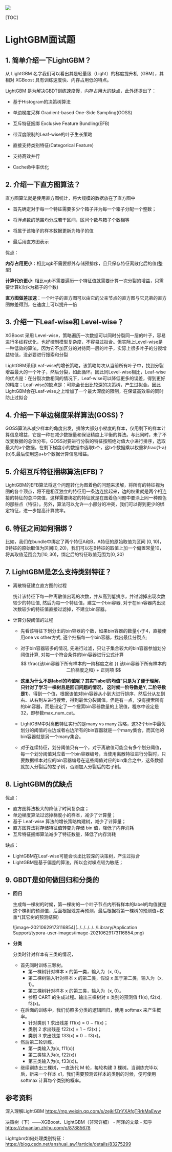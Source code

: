 ![](img/LightGBM/LightGBM.PNG)

[TOC]

# LightGBM面试题

## 1. 简单介绍一下LightGBM？

从 LightGBM 名字我们可以看出其是轻量级（Light）的梯度提升机（GBM），其相对 XGBoost 具有训练速度快、内存占用低的特点。

LightGBM 是为解决GBDT训练速度慢，内存占用大的缺点，此外还提出了：

- 基于Histogram的决策树算法

- 单边梯度采样 Gradient-based One-Side Sampling(GOSS)

- 互斥特征捆绑 Exclusive Feature Bundling(EFB)

- 带深度限制的Leaf-wise的叶子生长策略

- 直接支持类别特征(Categorical Feature)

- 支持高效并行

- Cache命中率优化

## 2. 介绍一下直方图算法？

 直方图算法就是使用直方图统计，将大规模的数据放在了直方图中

- 首先确定对于每一个特征需要多少个箱子并为每一个箱子分配一个整数；

- 将浮点数的范围均分成若干区间，区间个数与箱子个数相等

- 将属于该箱子的样本数据更新为箱子的值

- 最后用直方图表示

优点：

**内存占用更小**：相比xgb不需要额外存储预排序，且只保存特征离散化后的值(整型)

**计算代价更小**: 相比xgb不需要遍历一个特征值就需要计算一次分裂的增益，只需要计算k次(k为箱子的个数)

**直方图做差加速**：一个叶子的直方图可以由它的父亲节点的直方图与它兄弟的直方图做差得到，在速度上可以提升一倍

## 3. 介绍一下Leaf-wise和 Level-wise？

XGBoost 采用 Level-wise，策略遍历一次数据可以同时分裂同一层的叶子，容易进行多线程优化，也好控制模型复杂度，不容易过拟合。但实际上Level-wise是一种低效的算法，因为它不加区分的对待同一层的叶子，实际上很多叶子的分裂增益较低，没必要进行搜索和分裂

LightGBM采用Leaf-wise的增长策略，该策略每次从当前所有叶子中，找到分裂增益最大的一个叶子，然后分裂，如此循环。因此同Level-wise相比，Leaf-wise的优点是：在分裂次数相同的情况下，Leaf-wise可以降低更多的误差，得到更好的精度；Leaf-wise的缺点是：可能会长出比较深的决策树，产生过拟合。因此LightGBM会在Leaf-wise之上增加了一个最大深度的限制，在保证高效率的同时防止过拟合

## 4. 介绍一下单边梯度采样算法(GOSS)？

GOSS算法从减少样本的角度出发，排除大部分小梯度的样本，仅用剩下的样本计算信息增益，它是一种在减少数据量和保证精度上平衡的算法。与此同时，未了不改变数据的总体分布，GOSS对要进行分裂的特征按照绝对值大小进行排序，选取最大的a个数据，在剩下梯度小的数据中选取b个，这b个数据乘以权重$\frac{1-a}{b}$,最后使用这a+b个数据计算信息增益。

## 5. 介绍互斥特征捆绑算法(EFB)？

LightGBM的EFB算法将这个问题转化为图着色的问题来求解，将所有的特征视为图的各个顶点，将不是相互独立的特征用一条边连接起来，边的权重就是两个相连接的特征的总冲突值，这样需要绑定的特征就是在图着色问题中要涂上同一种颜色的那些点（特征）。另外，算法可以允许一小部分的冲突，我们可以得到更少的绑定特征，进一步提高计算效率。

## 6. 特征之间如何捆绑？

比如，我们在bundle中绑定了两个特征A和B，A特征的原始取值为区间 $[0,10)$，B特征的原始取值为区间$[0,20)$，我们可以在B特征的取值上加一个偏置常量10，将其取值范围变为$[10,30)$，绑定后的特征取值范围为$[0,30)$

## 7. LightGBM是怎么支持类别特征？

* 离散特征建立直方图的过程 

  统计该特征下每一种离散值出现的次数，并从高到低排序，并过滤掉出现次数较少的特征值, 然后为每一个特征值，建立一个bin容器, 对于在bin容器内出现次数较少的特征值直接过滤掉，不建立bin容器。

* 计算分裂阈值的过程 

  * 先看该特征下划分出的bin容器的个数，如果bin容器的数量小于4，直接使用one vs other方式, 逐个扫描每一个bin容器，找出最佳分裂点;

  * 对于bin容器较多的情况, 先进行过滤，只让子集合较大的bin容器参加划分阈值计算, 对每一个符合条件的bin容器进行公式计算
    $$
    \frac{该bin容器下所有样本的一阶梯度之和 }{ 该bin容器下所有样本的二阶梯度之和} + 正则项 
    $$
    

  * **这里为什么不是label的均值呢？其实"label的均值"只是为了便于理解，只针对了学习一棵树且是回归问题的情况， 这时候一阶导数是Y, 二阶导数是1**)，得到一个值，根据该值对bin容器从小到大进行排序，然后分从左到右、从右到左进行搜索，得到最优分裂阈值。但是有一点，没有搜索所有的bin容器，而是设定了一个搜索bin容器数量的上限值，程序中设定是32，即参数max_num_cat。

  * LightGBM中对离散特征实行的是many vs many 策略，这32个bin中最优划分的阈值的左边或者右边所有的bin容器就是一个many集合，而其他的bin容器就是另一个many集合。

  * 对于连续特征，划分阈值只有一个，对于离散值可能会有多个划分阈值，每一个划分阈值对应着一个bin容器编号，当使用离散特征进行分裂时，只要数据样本对应的bin容器编号在这些阈值对应的bin集合之中，这条数据就加入分裂后的左子树，否则加入分裂后的右子树。

## 8. LightGBM的优缺点

优点：

- 直方图算法极大的降低了时间复杂度；
- 单边梯度算法过滤掉梯度小的样本，减少了计算量；
- 基于 Leaf-wise 算法的增长策略构建树，减少了计算量；
- 直方图算法将存储特征值转变为存储 bin 值，降低了内存消耗
- 互斥特征捆绑算法减少了特征数量，降低了内存消耗

缺点：

- LightGBM在Leaf-wise可能会长出比较深的决策树，产生过拟合
- LightGBM是基于偏差的算法，所以会对噪点较为敏感；



## 9. GBDT是如何做回归和分类的

- **回归**

  生成每一棵树的时候，第一棵树的一个叶子节点内所有样本的label的均值就是这个棵树的预测值，后面根据残差再预测，最后根据将第一棵树的预测值+权重*(其它树的预测结果)

  ![image-20210629173116854](../../../../../Library/Application Support/typora-user-images/image-20210629173116854.png)

* **分类**

  分类时针对样本有三类的情况，

  * 首先同时训练三颗树。
    - 第一棵树针对样本 x 的第一类，输入为（x, 0）。
    - 第二棵树输入针对样本 x 的第二类，假设 x 属于第二类，输入为（x, 1）。
    - 第三棵树针对样本 x 的第三类，输入为（x, 0）。
    - 参照 CART 的生成过程。输出三棵树对 x 类别的预测值 f1(x), f2(x), f3(x)。
  * 在后面的训练中，我们仿照多分类的逻辑回归，使用 softmax 来产生概率。
    - 针对类别 1 求出残差 f11(x) = 0 − f1(x)；
    - 类别 2 求出残差 f22(x) = 1 − f2(x)；
    - 类别 3 求出残差 f33(x) = 0 − f3(x)。
  * 然后第二轮训练，
    - 第一类输入为(x, f11(x))
    - 第二类输入为(x, f22(x))
    - 第三类输入为(x, f33(x))。
  * 继续训练出三棵树，一直迭代 M 轮，每轮构建 3 棵树。当训练完毕以后，新来一个样本 x1，我们需要预测该样本的类别的时候，便可使用 softmax 计算每个类别的概率。

  

## 参考资料

深入理解LightGBM https://mp.weixin.qq.com/s/zejkifZnYXAfgTRrkMaEww

决策树（下）——XGBoost、LightGBM（非常详细） - 阿泽的文章 - 知乎 https://zhuanlan.zhihu.com/p/87885678

Lightgbm如何处理类别特征： https://blog.csdn.net/anshuai_aw1/article/details/83275299
